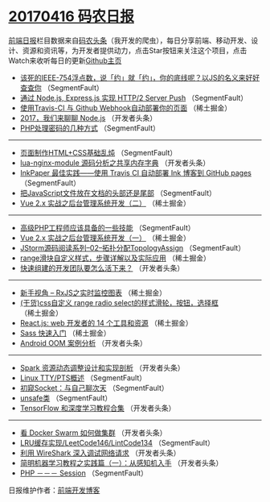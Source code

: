 # [20170416 码农日报](16.md)

[前端日报](http://caibaojian.com/c/news)栏目数据来自[码农头条](http://hao.caibaojian.com/)（我开发的爬虫），每日分享前端、移动开发、设计、资源和资讯等，为开发者提供动力，点击Star按钮来关注这个项目，点击Watch来收听每日的更新[Github主页](https://github.com/kujian/frontendDaily)
* [该死的IEEE-754浮点数，说「约」就「约」，你的底线呢？以JS的名义来好好查查你](http://hao.caibaojian.com/34842.html) （SegmentFault）
* [通过 Node.js, Express.js 实现 HTTP/2 Server Push](http://hao.caibaojian.com/34843.html) （SegmentFault）
* [使用Travis-CI 与 Github Webhook自动部署你的页面](http://hao.caibaojian.com/34814.html) （稀土掘金）
* [2017，我们来聊聊 Node.js](http://hao.caibaojian.com/34855.html) （开发者头条）
* [PHP处理密码的几种方式](http://hao.caibaojian.com/34835.html) （SegmentFault）

***
* [页面制作HTML+CSS基础乱炖](http://hao.caibaojian.com/34832.html) （SegmentFault）
* [lua-nginx-module 源码分析之共享内存字典](http://hao.caibaojian.com/34856.html) （开发者头条）
* [InkPaper 最佳实践——使用 Travis CI 自动部署 Ink 博客到 GitHub pages](http://hao.caibaojian.com/34825.html) （SegmentFault）
* [把JavaScript文件放在文档的头部还是尾部](http://hao.caibaojian.com/34827.html) （SegmentFault）
* [Vue 2.x 实战之后台管理系统开发（二）](http://hao.caibaojian.com/34809.html) （稀土掘金）

***
* [高级PHP工程师应该具备的一些技能](http://hao.caibaojian.com/34839.html) （SegmentFault）
* [Vue 2.x 实战之后台管理系统开发（一）](http://hao.caibaojian.com/34810.html) （稀土掘金）
* [JStorm源码阅读系列&#8211;02&#8211;拓扑分配TopologyAssign](http://hao.caibaojian.com/34831.html) （SegmentFault）
* [range滑块自定义样式，步骤详解以及实际应用](http://hao.caibaojian.com/34813.html) （稀土掘金）
* [快速组建的开发团队要怎么活下来？](http://hao.caibaojian.com/34854.html) （开发者头条）

***
* [新手视角 &#8211; RxJS之实时监控图表](http://hao.caibaojian.com/34815.html) （稀土掘金）
* [(干货)css自定义 range  radio select的样式滑轮，按钮，选择框](http://hao.caibaojian.com/34816.html) （稀土掘金）
* [React.js: web 开发者的 14 个工具和资源](http://hao.caibaojian.com/34811.html) （稀土掘金）
* [Sass 快速入门](http://hao.caibaojian.com/34812.html) （稀土掘金）
* [Android OOM 案例分析](http://hao.caibaojian.com/34857.html) （开发者头条）

***
* [Spark 资源动态调整设计和实现剖析](http://hao.caibaojian.com/34859.html) （开发者头条）
* [Linux TTY/PTS概述](http://hao.caibaojian.com/34828.html) （SegmentFault）
* [初窥Socket：与自己聊次天](http://hao.caibaojian.com/34829.html) （SegmentFault）
* [unsafe类](http://hao.caibaojian.com/34841.html) （SegmentFault）
* [TensorFlow 和深度学习教程合集](http://hao.caibaojian.com/34844.html) （开发者头条）

***
* [看 Docker Swarm 如何做集群](http://hao.caibaojian.com/34858.html) （开发者头条）
* [LRU缓存实现/LeetCode146/LintCode134](http://hao.caibaojian.com/34840.html) （SegmentFault）
* [利用 WireShark 深入调试网络请求](http://hao.caibaojian.com/34851.html) （开发者头条）
* [简明机器学习教程之实践篇（一）：从感知机入手](http://hao.caibaojian.com/34853.html) （开发者头条）
* [PHP －－－ Session](http://hao.caibaojian.com/34834.html) （SegmentFault）

日报维护作者：[前端开发博客](http://caibaojian.com/) 